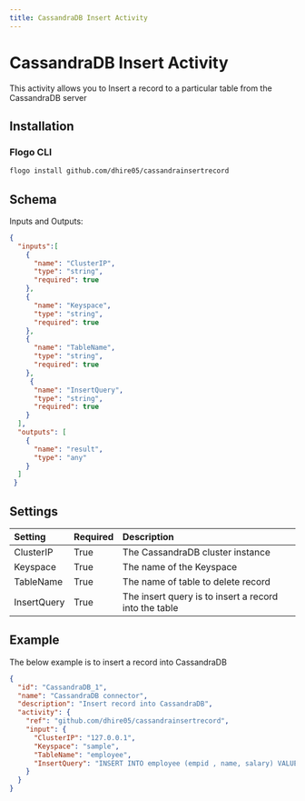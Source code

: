 ```yaml
---
title: CassandraDB Insert Activity
---
```


# CassandraDB Insert Activity
This activity allows you to Insert a record to a particular table from the CassandraDB server

## Installation
### Flogo CLI
```bash
flogo install github.com/dhire05/cassandrainsertrecord
```

## Schema
Inputs and Outputs:

```json
{   
  "inputs":[
    {
      "name": "ClusterIP",
      "type": "string",
	  "required": true      
    },
	{
      "name": "Keyspace",
      "type": "string",
      "required": true
    },
	{
      "name": "TableName",
      "type": "string",
      "required": true
    },
	 {
      "name": "InsertQuery",
      "type": "string",
      "required": true
    }
  ],
  "outputs": [
    {
      "name": "result",
      "type": "any"
    }
  ]
 }
```
## Settings
| Setting        | Required | Description |
|:---------------|:---------|:------------|
| ClusterIP      | True     | The CassandraDB cluster instance |         
| Keyspace       | True     | The name of the Keyspace
| TableName      | True     | The name of table to delete record
| InsertQuery    | True		| The insert query is to insert a record into the table|

## Example
The below example is to insert a record into CassandraDB

```json
{
  "id": "CassandraDB_1",
  "name": "CassandraDB connector",
  "description": "Insert record into CassandraDB",
  "activity": {
    "ref": "github.com/dhire05/cassandrainsertrecord",
    "input": {
      "ClusterIP": "127.0.0.1",
      "Keyspace": "sample",
      "TableName": "employee",
	  "InsertQuery": "INSERT INTO employee (empid , name, salary) VALUES (103, 'lmn', 4044.40)"          
    }
  }
}
```
